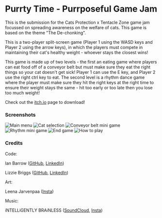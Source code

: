 # Purrty Time - Purrposeful Game Jam

This is the submission for the Cats Protection x Tentacle Zone game jam focussed on spreading awareness on the welfare of cats. This game is based on the theme "The De-chonking".

This is a two-player split-screen game (Player 1 using the WASD keys and Player 2 using the arrow keys), in which the players must compete in maintaining their cat's healthy weight - whoever stays the closest wins!

This game is made up of two levels - the first an eating game where players can eat food off of a conveyor belt but must make sure they eat the right things so your cat doesn't get sick! Player 1 can use the E key, and Player 2 use the right ctrl key to eat. The second level is a rhythm dance game where the player must make sure they hit the right keys at the right time to ensure their weight stays the same - hit too early or too late then you lose too much weight!

Check out the [itch.io](https://lizziebriggs.itch.io/purrty-time) page to download!

### Screenshots

![Main menu](https://user-images.githubusercontent.com/50921515/148381557-484d2b21-1904-4180-887a-66dda4268e82.PNG)
![Cat selection](https://user-images.githubusercontent.com/50921515/148381562-01c22c1b-276e-4a1c-b08a-3ac157a6e063.PNG)
![Conveyor belt mini game](https://user-images.githubusercontent.com/50921515/148381552-abc7e7ec-93d9-442a-b1c6-ff5b3313ab06.PNG)
![Rhythm mini game](https://user-images.githubusercontent.com/50921515/148381558-288fb92f-f919-43fa-983e-4972163ed999.PNG)
![End game](https://user-images.githubusercontent.com/50921515/148381550-973f44b6-a3c8-4b06-88c5-3817661d8fa3.PNG)
![How to play](https://user-images.githubusercontent.com/50921515/148381554-2a16fdfe-5eed-4221-98c7-05e781fb0df2.PNG)

### Credits

Code:

Ian Barrow ([GitHub](https://github.com/Banananaman91), [LinkedIn](https://www.linkedin.com/in/ian-barrow/))

Lizzie Briggs ([GitHub](https://github.com/lizziebriggs), [LinkedIn](https://www.linkedin.com/in/lizzie-briggs/))

Art:

Leena Jarvenpaa ([Insta](https://www.instagram.com/leenajvpart/))

Music:

iNTELLiGENTLY BRAiNLESS ([SoundCloud](https://m.soundcloud.com/intelligently-brainless), [Insta](https://www.instagram.com/intelligentlybrainless/))

